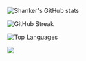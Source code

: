 ![Shanker's GitHub stats](https://github-readme-stats.vercel.app/api?username=reknahs&show_icons=true&theme=radical)

![GitHub Streak](https://github-readme-streak-stats.herokuapp.com/?user=reknahs&theme=dark)

[![Top Languages](https://github-readme-stats.vercel.app/api/top-langs/?username=reknahs&layout=compact)](https://github.com/reknahs/github-readme-stats)

![](https://komarev.com/ghpvc/?username=reknahs)

